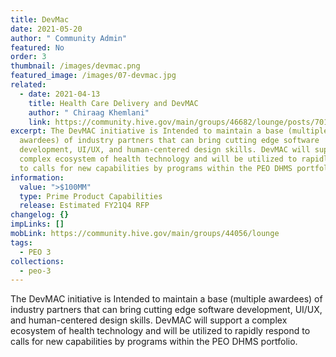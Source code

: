 ```yaml
---
title: DevMac
date: 2021-05-20
author: " Community Admin"
featured: No
order: 3
thumbnail: /images/devmac.png
featured_image: /images/07-devmac.jpg
related:
  - date: 2021-04-13
    title: Health Care Delivery and DevMAC
    author: " Chiraag Khemlani"
    link: https://community.hive.gov/main/groups/46682/lounge/posts/701349?tab=comment
excerpt: The DevMAC initiative is Intended to maintain a base (multiple
  awardees) of industry partners that can bring cutting edge software
  development, UI/UX, and human-centered design skills. DevMAC will support a
  complex ecosystem of health technology and will be utilized to rapidly respond
  to calls for new capabilities by programs within the PEO DHMS portfolio.
information:
  value: ">$100MM"
  type: Prime Product Capabilities
  release: Estimated FY21Q4 RFP
changelog: {}
impLinks: []
mobLink: https://community.hive.gov/main/groups/44056/lounge
tags:
  - PEO 3
collections:
  - peo-3
---
```

The DevMAC initiative is Intended to maintain a base (multiple awardees) of industry partners that can bring cutting edge software development, UI/UX, and human-centered design skills. DevMAC will support a complex ecosystem of health technology and will be utilized to rapidly respond to calls for new capabilities by programs within the PEO DHMS portfolio.